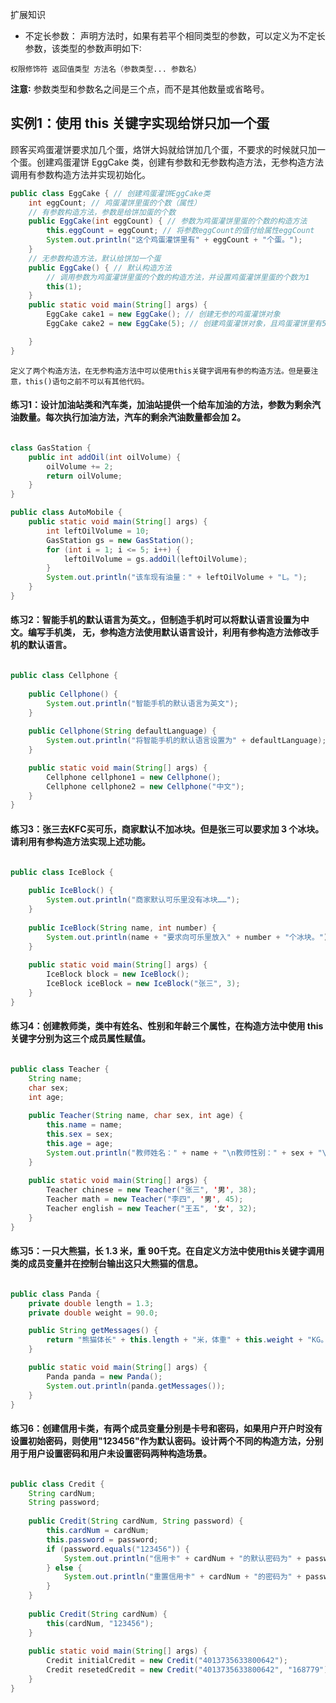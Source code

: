 扩展知识 
- 不定长参数：
声明方法时，如果有若平个相同类型的参数，可以定义为不定长参数，该类型的参数声明如下∶
```
权限修饰符 返回值类型 方法名（参数类型... 参数名）
```
**注意∶** 参数类型和参数名之间是三个点，而不是其他数量或省略号。

## 实例1：使用 this 关键字实现给饼只加一个蛋
顾客买鸡蛋灌饼要求加几个蛋，烙饼大妈就给饼加几个蛋，不要求的时候就只加一个蛋。创建鸡蛋灌饼 EggCake 类，创建有参数和无参数构造方法，无参构造方法调用有参数构造方法并实现初始化。
```java
public class EggCake { // 创建鸡蛋灌饼EggCake类
	int eggCount; // 鸡蛋灌饼里蛋的个数（属性）
	// 有参数构造方法，参数是给饼加蛋的个数
	public EggCake(int eggCount) { // 参数为鸡蛋灌饼里蛋的个数的构造方法
		this.eggCount = eggCount; // 将参数eggCount的值付给属性eggCount
		System.out.println("这个鸡蛋灌饼里有" + eggCount + "个蛋。");
	}
	// 无参数构造方法，默认给饼加一个蛋
	public EggCake() { // 默认构造方法
		// 调用参数为鸡蛋灌饼里蛋的个数的构造方法，并设置鸡蛋灌饼里蛋的个数为1
		this(1);
	}
	public static void main(String[] args) {
		EggCake cake1 = new EggCake(); // 创建无参的鸡蛋灌饼对象
		EggCake cake2 = new EggCake(5); // 创建鸡蛋灌饼对象，且鸡蛋灌饼里有5个蛋

	}
}
```
    定义了两个构造方法，在无参构造方法中可以使用this关键字调用有参的构造方法。但是要注意，this()语句之前不可以有其他代码。

#### 练习1：设计加油站类和汽车类，加油站提供一个给车加油的方法，参数为剩余汽油数量。每次执行加油方法，汽车的剩余汽油数量都会加 2。
```java

class GasStation {
	public int addOil(int oilVolume) {
		oilVolume += 2;
		return oilVolume;
	}
}

public class AutoMobile {
	public static void main(String[] args) {
		int leftOilVolume = 10;
		GasStation gs = new GasStation();
		for (int i = 1; i <= 5; i++) {
			leftOilVolume = gs.addOil(leftOilVolume);
		}
		System.out.println("该车现有油量：" + leftOilVolume + "L。");
	}
}

```


#### 练习2：智能手机的默认语言为英文。，但制造手机时可以将默认语言设置为中文。编写手机类， 无，参构造方法使用默认语言设计，利用有参构造方法修改手机的默认语言。
```java

public class Cellphone {
	
	public Cellphone() {
		System.out.println("智能手机的默认语言为英文");
	}
	
	public Cellphone(String defaultLanguage) {
		System.out.println("将智能手机的默认语言设置为" + defaultLanguage);
	}

	public static void main(String[] args) {
		Cellphone cellphone1 = new Cellphone();
		Cellphone cellphone2 = new Cellphone("中文");
	}
}

```

#### 练习3：张三去KFC买可乐，商家默认不加冰块。但是张三可以要求加 3 个冰块。请利用有参构造方法实现上述功能。
```java

public class IceBlock {
	
	public IceBlock() {
		System.out.println("商家默认可乐里没有冰块……");
	}
	
	public IceBlock(String name, int number) {
		System.out.println(name + "要求向可乐里放入" + number + "个冰块。");
	}
	
	public static void main(String[] args) {
		IceBlock block = new IceBlock();
		IceBlock iceBlock = new IceBlock("张三", 3);
	}
}

```

#### 练习4：创建教师类，类中有姓名、性别和年龄三个属性，在构造方法中使用 this 关键字分别为这三个成员属性赋值。
```java

public class Teacher {
	String name;
	char sex;
	int age;
	
	public Teacher(String name, char sex, int age) {
		this.name = name;
		this.sex = sex;
		this.age = age;
		System.out.println("教师姓名：" + name + "\n教师性别：" + sex + "\n教师年龄：" + age);
	}
	
	public static void main(String[] args) {
		Teacher chinese = new Teacher("张三", '男', 38);
		Teacher math = new Teacher("李四", '男', 45);
		Teacher english = new Teacher("王五", '女', 32);
	}
}

```

#### 练习5：一只大熊猫，长 1.3 米，重 90千克。在自定义方法中使用this关键字调用类的成员变量并在控制台输出这只大熊猫的信息。
```java

public class Panda {
	private double length = 1.3;
	private double weight = 90.0;

	public String getMessages() {
		return "熊猫体长" + this.length + "米，体重" + this.weight + "KG。";
	}

	public static void main(String[] args) {
		Panda panda = new Panda();
		System.out.println(panda.getMessages());
	}
}

```

#### 练习6：创建信用卡类，有两个成员变量分别是卡号和密码，如果用户开户时没有设置初始密码，则使用"123456"作为默认密码。设计两个不同的构造方法，分别用于用户设置密码和用户未设置密码两种构造场景。
```java

public class Credit {
	String cardNum;
	String password;
	
	public Credit(String cardNum, String password) {
		this.cardNum = cardNum;
		this.password = password;
		if (password.equals("123456")) {
			System.out.println("信用卡" + cardNum + "的默认密码为" + password);
		} else {
			System.out.println("重置信用卡" + cardNum + "的密码为" + password);
		}
	}
	
	public Credit(String cardNum) {
		this(cardNum, "123456");
	}
	
	public static void main(String[] args) {
		Credit initialCredit = new Credit("4013735633800642");
		Credit resetedCredit = new Credit("4013735633800642", "168779");
	}
}

```